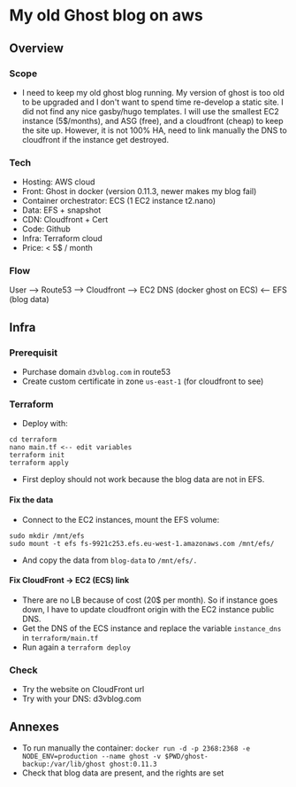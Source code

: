 # My old Ghost blog on aws

## Overview

### Scope
- I need to keep my old ghost blog running. My version of ghost is too old to be upgraded and I don't want to spend time re-develop a static site. I did not find any nice gasby/hugo templates. I will use the smallest EC2 instance (5$/months), and ASG (free), and a cloudfront (cheap) to keep the site up. However, it is not 100% HA, need to link manually the DNS to cloudfront if the instance get destroyed.

### Tech
- Hosting: AWS cloud
- Front: Ghost in docker (version 0.11.3, newer makes my blog fail)
- Container orchestrator: ECS (1 EC2 instance t2.nano)
- Data: EFS + snapshot
- CDN: Cloudfront + Cert
- Code: Github
- Infra: Terraform cloud
- Price: < 5$ / month

### Flow
User --> Route53 --> Cloudfront --> EC2 DNS (docker ghost on ECS) <-- EFS (blog data)

## Infra

### Prerequisit
- Purchase domain `d3vblog.com` in route53
- Create custom certificate in zone `us-east-1` (for cloudfront to see)

### Terraform

- Deploy with:
```
cd terraform 
nano main.tf <-- edit variables
terraform init
terraform apply
```
- First deploy should not work because the blog data are not in EFS.

#### Fix the data
- Connect to the EC2 instances, mount the EFS volume:
```
sudo mkdir /mnt/efs
sudo mount -t efs fs-9921c253.efs.eu-west-1.amazonaws.com /mnt/efs/
```
- And copy the data from `blog-data` to `/mnt/efs/.`

#### Fix CloudFront -> EC2 (ECS) link
- There are no LB because of cost (20$ per month). So if instance goes down, I have to update cloudfront origin with the EC2 instance public DNS.
- Get the DNS of the ECS instance and replace the variable `instance_dns` in `terraform/main.tf`
- Run again a `terraform deploy`


### Check
- Try the website on CloudFront url
- Try with your DNS: d3vblog.com

## Annexes
- To run manually the container: `docker run -d -p 2368:2368 -e NODE_ENV=production --name ghost -v $PWD/ghost-backup:/var/lib/ghost ghost:0.11.3`
- Check that blog data are present, and the rights are set
